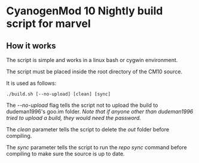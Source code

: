 CyanogenMod 10 Nightly build script for marvel
===============

How it works
---------------
The script is simple and works in a linux bash or cygwin environment.

The script must be placed inside the root directory of the CM10 source.

It is used as follows:

    ./build.sh [--no-upload] [clean] [sync]


The _--no-upload_ flag tells the script not to upload the build to dudeman1996's goo.im folder. 
_Note that if anyone other than dudeman1996 tried to upload a build, they would need the password._

The _clean_ parameter tells the script to delete the _out_ folder before compiling.

The _sync_ parameter tells the script to run the _repo sync_ command before compiling to make sure the source is up to date.